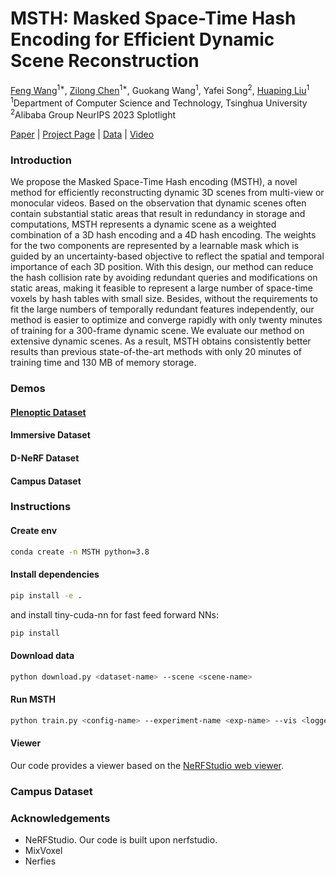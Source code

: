 # MSTH: Masked Space-Time Hash Encoding for Efficient Dynamic Scene Reconstruction

[Feng Wang]()<sup>1*</sup>, [Zilong Chen]()<sup>1*</sup>, Guokang Wang<sup>1</sup>, Yafei Song<sup>2</sup>, [Huaping Liu]()<sup>1</sup>
<sup>1</sup>Department of Computer Science and Technology, Tsinghua University <sup>2</sup>Alibaba Group
NeurIPS 2023 Splotlight

[Paper]() | [Project Page]() | [Data]() | [Video]()

### Introduction
We propose the Masked Space-Time Hash encoding (MSTH), a novel method for efficiently reconstructing dynamic 3D scenes from multi-view or monocular videos. Based on the observation that dynamic scenes often contain substantial static areas that result in redundancy in storage and computations, MSTH represents a dynamic scene as a weighted combination of a 3D hash encoding and a 4D hash encoding. The weights for the two components are represented by a learnable mask which is guided by an uncertainty-based objective to reflect the spatial and temporal importance of each 3D position. With this design, our method can reduce the hash collision rate by avoiding redundant queries and modifications on static areas, making it feasible to represent a large number of space-time voxels by hash tables with small size. Besides, without the requirements to fit the large numbers of temporally redundant features independently, our method is easier to optimize and converge rapidly with only twenty minutes of training for a 300-frame dynamic scene. We evaluate our method on extensive dynamic scenes. As a result, MSTH obtains consistently better results than previous state-of-the-art methods with only 20 minutes of training time and 130 MB of memory storage.

### Demos
#### [Plenoptic Dataset](https://neural-3d-video.github.io/)
#### Immersive Dataset
#### D-NeRF Dataset
#### Campus Dataset

### Instructions
#### Create env
```bash
conda create -n MSTH python=3.8
```
#### Install dependencies
```bash
pip install -e .
```
and install tiny-cuda-nn for fast feed forward NNs:
```bash
pip install
```
#### Download data
```bash
python download.py <dataset-name> --scene <scene-name>
```
#### Run MSTH
```bash
python train.py <config-name> --experiment-name <exp-name> --vis <logger> --output-dir <output-dir>
```
#### Viewer
Our code provides a viewer based on the [NeRFStudio web viewer]().

### Campus Dataset


### Acknowledgements
- NeRFStudio. Our code is built upon nerfstudio. 
- MixVoxel
- Nerfies